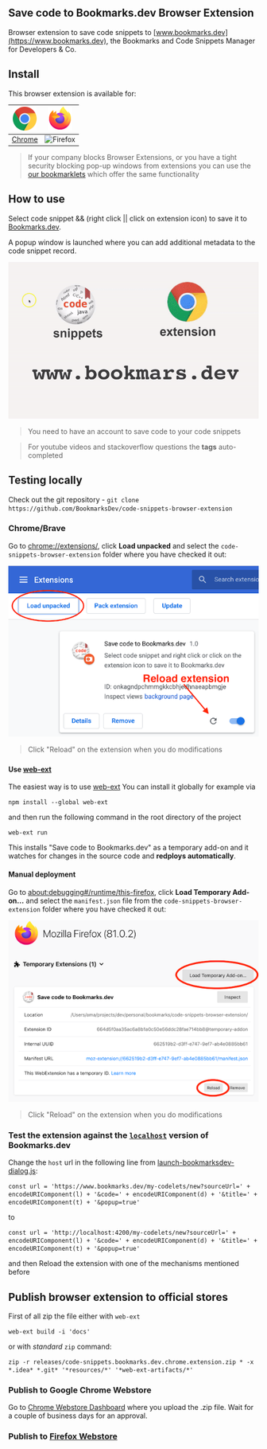 Save code to Bookmarks.dev Browser Extension
---
Browser extension to save code snippets to [www.bookmarks.dev](https://www.bookmarks.dev), 
the Bookmarks and Code Snippets Manager for Developers & Co. 

## Install
This browser extension is available for:

| ![Chrome](resources/img/logo/chrome-48.png) | ![Firefox](resources/img/logo/fx-48.png) |
|:---:|:---:|
| [Chrome](TODO-add-link-to-google-store) | ![Firefox](TODO-add-link-to-firefox-store) |

> If your company blocks Browser Extensions, or you have a tight security blocking pop-up windows from extensions 
> you can use the [our bookmarklets](https://www.bookmarks.dev/bookmarklets) which offer the same functionality 

## How to use
Select code snippet && (right click || click on extension icon) to save it to [Bookmarks.dev](https://www.bookmarks.dev).

A popup window is launched where you can add additional metadata to the code snippet record.

![Chrome extension screenshot](assets/images/save-snippet-via-chrome-extension-800.gif)

> You need to have an account to save code to your code snippets

> For youtube videos and stackoverflow questions the **tags** auto-completed

## Testing locally
Check out the git repository - `git clone https://github.com/BookmarksDev/code-snippets-browser-extension`

### Chrome/Brave
Go to [chrome://extensions/](chrome://extensions/), click **Load unpacked** and select the `code-snippets-browser-extension` folder
where you have checked it out:

![Install locally on chrome](assets/images/install-locally-and-reload-extension-chrome.png)

> Click "Reload" on the extension when you do modifications 

### 
#### Use [web-ext](https://github.com/mozilla/web-ext)
The easiest way is to use [web-ext](https://github.com/mozilla/web-ext)
 You can install it globally for example via
```
npm install --global web-ext
```
and then run the following command in the root directory of the project

```
web-ext run
```

This installs "Save code to Bookmarks.dev" as a temporary add-on and it watches for changes in the source code
and **redploys automatically**.

#### Manual deployment
Go to [about:debugging#/runtime/this-firefox](about:debugging#/runtime/this-firefox), click **Load Temporary Add-on...**
 and select the `manifest.json` file from the `code-snippets-browser-extension` folder where you have checked it out:

![Install locally on Firefox](assets/images/install-locally-and-reload-extension-firefox.png)

> Click "Reload" on the extension when you do modifications 

### Test the extension against the [`localhost`](https://github.com/BookmarksDev/bookmarks.dev) version of Bookmarks.dev 
Change the `host` url in the following line from [launch-bookmarksdev-dialog.js](launch-bookmarksdev-dialog.js):
```
const url = 'https://www.bookmarks.dev/my-codelets/new?sourceUrl=' + encodeURIComponent(l) + '&code=' + encodeURIComponent(d) + '&title=' + encodeURIComponent(t) + '&popup=true'
```
to
```
const url = 'http://localhost:4200/my-codelets/new?sourceUrl=' + encodeURIComponent(l) + '&code=' + encodeURIComponent(d) + '&title=' + encodeURIComponent(t) + '&popup=true'
```

and then Reload the extension with one of the mechanisms mentioned before

## Publish browser extension to official stores

First of all zip the file either with `web-ext`
```
web-ext build -i 'docs'
```

or with _standard_ `zip` command:
```
zip -r releases/code-snippets.bookmarks.dev.chrome.extension.zip * -x *.idea* *.git* '*resources/*' '*web-ext-artifacts/*'
```


### Publish to Google Chrome Webstore
Go to [Chrome Webstore Dashboard](https://chrome.google.com/webstore/developer/dashboard) where
you upload the .zip file. Wait for a couple of business days for an approval.

### Publish to [Firefox Webstore](https://extensionworkshop.com/documentation/publish/)

